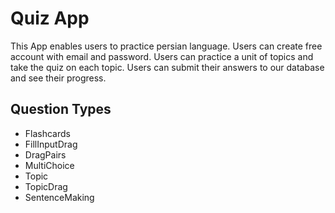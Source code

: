 # Quiz App

This App enables users to practice persian language.
Users can create free account with email and password.
Users can practice a unit of topics and take the quiz on each topic.
Users can submit their answers to our database and see their progress.

## Question Types

- Flashcards
- FillInputDrag
- DragPairs
- MultiChoice
- Topic
- TopicDrag
- SentenceMaking
